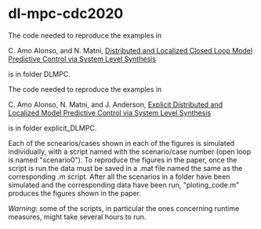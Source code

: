 # dl-mpc-cdc2020

The code needed to reproduce the examples in 

C. Amo Alonso, and N. Matni, [Distributed and Localized Closed Loop Model Predictive Control via System Level Synthesis](https://arxiv.org/abs/1909.10074)

is in folder DLMPC.


The code needed to reproduce the examples in 

C. Amo Alonso, N. Matni, and J. Anderson, [Explicit Distributed and Localized Model Predictive Control via System Level Synthesis](TBD)

is in folder explicit_DLMPC.


Each of the scnearios/cases shown in each of the figures is simulated individually, with a script named with the scenario/case number (open loop is named "scenario0"). To reproduce the figures in the paper, once the script is run the data must be saved in a .mat file named the same as the corresponding .m script. After all the scenarios in a folder have been simulated and the corresponding data have been run, "ploting_code.m" produces the figures shown in the paper.  

*Warning*: some of the scripts, in particular the ones concerning runtime measures, might take several hours to run.
